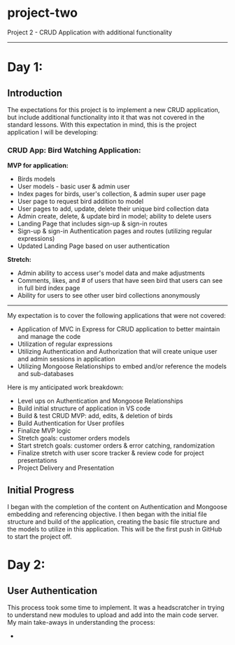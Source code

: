 # project-two
Project 2 - CRUD Application with additional functionality

---

# Day 1:

## Introduction

The expectations for this project is to implement a new CRUD application, but include additional functionality into it that was not covered in the standard lessons.
With this expectation in mind, this is the project application I will be developing:

### CRUD App: Bird Watching Application:

**MVP for application:**
* Birds models
* User models - basic user & admin user
* Index pages for birds, user's collection, & admin super user page
* User page to request bird addition to model
* User pages to add, update, delete their unique bird collection data
* Admin create, delete, & update bird in model; ability to delete users
* Landing Page that includes sign-up & sign-in routes
* Sign-up & sign-in Authentication pages and routes (utilizing regular expressions)
* Updated Landing Page based on user authentication

**Stretch:**
* Admin ability to access user's model data and make adjustments
* Comments, likes, and # of users that have seen bird that users can see in full bird index page
* Ability for users to see other user bird collections anonymously

---

My expectation is to cover the following applications that were not covered:
* Application of MVC in Express for CRUD application to better maintain and manage the code
* Utilization of regular expressions
* Utilizing Authentication and Authorization that will create unique user and admin sessions in application
* Utilizing Mongoose Relationships to embed and/or reference the models and sub-databases

Here is my anticipated work breakdown:

* Level ups on Authentication and Mongoose Relationships
* Build initial structure of application in VS code
* Build & test CRUD MVP: add, edits, & deletion of birds
* Build Authentication for User profiles
* Finalize MVP logic
* Stretch goals: customer orders models
* Start stretch goals: customer orders & error catching, randomization
* Finalize stretch with user score tracker & review code for project presentations
* Project Delivery and Presentation

## Initial Progress

I began with the completion of the content on Authentication and Mongoose embedding and referencing objective.  I then began with the initial file structure and build of the application, creating the basic file structure and the models to utilize in this application.  This will be the first push in GitHub to start the project off.

# Day 2:

## User Authentication

This process took some time to implement.  It was a headscratcher in trying to understand new modules to upload and add into the main code server.  My main take-aways in understanding the process:

* 